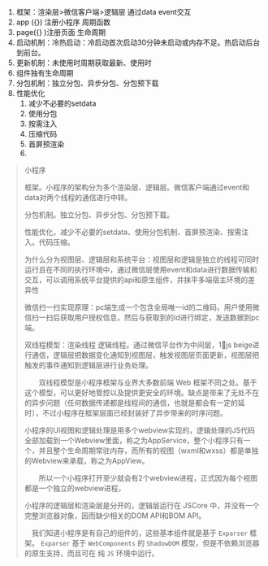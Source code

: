 1. 框架：渲染层>微信客户端>逻辑层 通过data event交互
2. app ({}) 注册小程序 周期函数
3. page({} )注册页面 生命周期
4. 启动机制：冷热启动：冷启动首次启动30分钟未启动或内存不足。热启动后台到前台。
5. 更新机制：未使用时周期获取最新、使用时
6. 组件独有生命周期
7. 分包机制：独立分包、异步分包、分包预下载
8. 性能优化
   1. 减少不必要的setdata
   2. 使用分包
   3. 按需注入
   4. 压缩代码
   5. 首屏预渲染
   6. 

> 小程序
>
> 框架。小程序的架构分为多个渲染层、逻辑层。微信客户端通过event和data对两个线程的通信进行中转。
>
> 分包机制。独立分包、异步分包、分包预下载。
>
> 性能优化，减少不必要的setdata、使用分包机制、首屏预渲染、按需注入。代码压缩。
>
> 为什么分为视图层、逻辑层和系统平台：视图层和逻辑是独立的线程可同时运行且在不同的执行环境中，通过微信层使用event和data进行数据传输和交互，可以调用系统平台提供的api和原生组件，并抹平多端宿主环境的差异性
>
> 微信扫一扫实现原理：pc端生成一个包含全局唯一id的二维码，用户使用微信扫一扫后获取用户授权信息，然后与获取到的id进行绑定，发送数据到pc端。
>
> 双线程模型：渲染线程 逻辑线程。通过微信平台作为中间层，1⃣️js beige进行通信，逻辑层把数据变化通知到视图层，触发视图层页面更新，视图层把触发的事件通知到逻辑层进行业务处理。
>
> 　　双线程模型是小程序框架与业界大多数前端 Web 框架不同之处。基于这个模型，可以更好地管控以及提供更安全的环境。缺点是带来了无处不在的异步问题（任何数据传递都是线程间的通信，也就是都会有一定的延时），不过小程序在框架层面已经封装好了异步带来的时序问题。
>
> 小程序的UI视图和逻辑处理是用多个webview实现的，逻辑处理的JS代码全部加载到一个Webview里面，称之为AppService，整个小程序只有一个，并且整个生命周期常驻内存，而所有的视图（wxml和wxss）都是单独的Webview来承载，称之为AppView。
>
> 　　所以一个小程序打开至少就会有2个webview进程，正式因为每个视图都是一个独立的webview进程，
>
> 小程序的逻辑层和渲染层是分开的，逻辑层运行在 JSCore 中，并没有一个完整浏览器对象，因而缺少相关的DOM API和BOM API。
>
> 　我们知道小程序是有自己的组件的，这些基本组件就是基于 `Exparser` 框架。 `Exparser` 基于 `WebComponents` 的 `ShadowDOM` 模型，但是不依赖浏览器的原生支持，而且可在 纯 `JS` 环境中运行。

